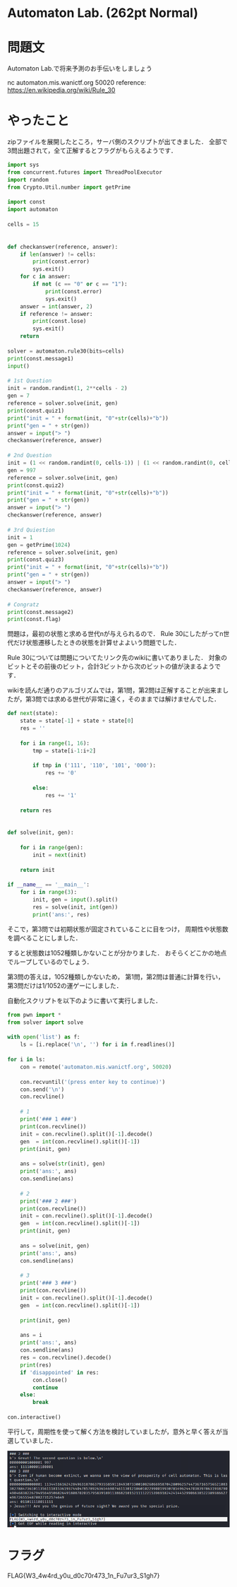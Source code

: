 # Automaton Lab. (262pt Normal)
# 問題文

Automaton Lab.で将来予測のお手伝いをしましょう

nc automaton.mis.wanictf.org 50020
reference: https://en.wikipedia.org/wiki/Rule_30

# やったこと

zipファイルを展開したところ，サーバ側のスクリプトが出てきました．
全部で3問出題されて，全て正解するとフラグがもらえるようです．

```python
import sys
from concurrent.futures import ThreadPoolExecutor
import random
from Crypto.Util.number import getPrime

import const
import automaton

cells = 15


def checkanswer(reference, answer):
    if len(answer) != cells:
        print(const.error)
        sys.exit()
    for c in answer:
        if not (c == "0" or c == "1"):
            print(const.error)
            sys.exit()
    answer = int(answer, 2)
    if reference != answer:
        print(const.lose)
        sys.exit()
    return

solver = automaton.rule30(bits=cells)
print(const.message1)
input()

# 1st Question
init = random.randint(1, 2**cells - 2)
gen = 7
reference = solver.solve(init, gen)
print(const.quiz1)
print("init = " + format(init, "0"+str(cells)+"b"))
print("gen = " + str(gen))
answer = input("> ")
checkanswer(reference, answer)

# 2nd Question
init = (1 << random.randint(0, cells-1)) | (1 << random.randint(0, cells-1))
gen = 997
reference = solver.solve(init, gen)
print(const.quiz2)
print("init = " + format(init, "0"+str(cells)+"b"))
print("gen = " + str(gen))
answer = input("> ")
checkanswer(reference, answer)

# 3rd Quiestion
init = 1
gen = getPrime(1024)
reference = solver.solve(init, gen)
print(const.quiz3)
print("init = " + format(init, "0"+str(cells)+"b"))
print("gen = " + str(gen))
answer = input("> ")
checkanswer(reference, answer)

# Congratz
print(const.message2)
print(const.flag)
```

問題は，最初の状態と求める世代nが与えられるので．
Rule 30にしたがってn世代だけ状態遷移したときの状態を計算せよよいう問題でした．

Rule 30については問題についてたリンク先のwikiに書いてありました．
対象のビットとその前後のビット，合計3ビットから次のビットの値が決まるようです．

wikiを読んだ通りのアルゴリズムでは，第1問，第2問は正解することが出来ましたが，第3問では求める世代が非常に遠く，そのままでは解けませんでした．

```python
def next(state):
    state = state[-1] + state + state[0]
    res = ''

    for i in range(1, 16):
        tmp = state[i-1:i+2]
        
        if tmp in ('111', '110', '101', '000'):
            res += '0'

        else:
            res += '1'

    return res


def solve(init, gen):

    for i in range(gen):
        init = next(init)

    return init

if __name__ == '__main__':
    for i in range(3):
        init, gen = input().split()
        res = solve(init, int(gen))
        print('ans:', res)
```

そこで，第3問では初期状態が固定されていることに目をつけ，
周期性や状態数を調べることにしました．

すると状態数は1052種類しかないことが分かりました．
おそらくどこかの地点でループしているのでしょう．

第3問の答えは，1052種類しかないため，
第1問，第2問は普通に計算を行い，
第3問だけは1/1052の運ゲーにしました．

自動化スクリプトを以下のように書いて実行しました．

```python
from pwn import *
from solver import solve

with open('list') as f:
    ls = [i.replace('\n', '') for i in f.readlines()]

for i in ls:
    con = remote('automaton.mis.wanictf.org', 50020)

    con.recvuntil('(press enter key to continue)')
    con.send('\n')
    con.recvline()

    # 1
    print('### 1 ###')
    print(con.recvline())
    init = con.recvline().split()[-1].decode()
    gen  = int(con.recvline().split()[-1])
    print(init, gen)

    ans = solve(str(init), gen)
    print('ans:', ans)
    con.sendline(ans)

    # 2
    print('### 2 ###')
    print(con.recvline())
    init = con.recvline().split()[-1].decode()
    gen  = int(con.recvline().split()[-1])
    print(init, gen)

    ans = solve(init, gen)
    print('ans:', ans)
    con.sendline(ans)

    # 3
    print('### 3 ###')
    print(con.recvline())
    init = con.recvline().split()[-1].decode()
    gen  = int(con.recvline().split()[-1])

    print(init, gen)

    ans = i
    print('ans:', ans)
    con.sendline(ans)
    res = con.recvline().decode()
    print(res)
    if 'disappointed' in res:
        con.close()
        continue
    else:
        break

con.interactive()
```

平行して，周期性を使って解く方法を検討していましたが，意外と早く答えが当選していました．

![](s1.png)

# フラグ
FLAG{W3_4w4rd_y0u_d0c70r473_1n_Fu7ur3_S1gh7}


